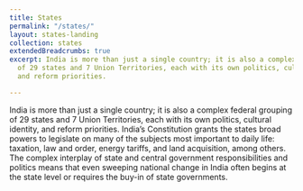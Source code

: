 ```yaml
---
title: States
permalink: "/states/"
layout: states-landing
collection: states
extendedBreadcrumbs: true
excerpt: India is more than just a single country; it is also a complex federal grouping
  of 29 states and 7 Union Territories, each with its own politics, cultural identity,
  and reform priorities.

---
```

India is more than just a single country; it is also a complex federal grouping of 29 states and 7 Union Territories, each with its own politics, cultural identity, and reform priorities. India’s Constitution grants the states broad powers to legislate on many of the subjects most important to daily life: taxation, law and order, energy tariffs, and land acquisition, among others. The complex interplay of state and central government responsibilities and politics means that even sweeping national change in India often begins at the state level or requires the buy-in of state governments.